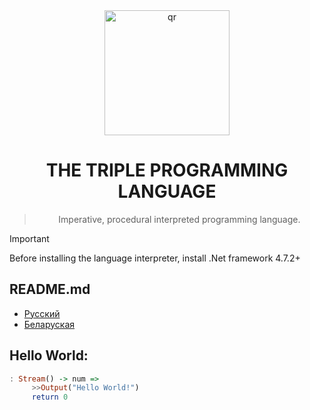 <div align="center">
     <img width="200px" src="triple.png" alt="qr"/>
     
<h1>THE TRIPLE PROGRAMMING LANGUAGE</h1>

> Imperative, procedural interpreted programming language.
</div>


> [!IMPORTANT]
> Before installing the language interpreter, install .Net framework 4.7.2+
## README.md
- [Русский](README.ru.md)
- [Беларуская](README.by.md)
## Hello World:

```haskell
: Stream() -> num =>
     >>Output("Hello World!")
     return 0
```



